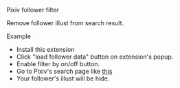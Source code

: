 Pixiv follower filter

Remove follower illust from search result.

Example

- Install this extension
- Click "load follower data" button on extension's popup.
- Enable filter by on/off button.
- Go to Pixiv's search page like [this](http://www.pixiv.net/search.php?s_mode=s_tag_full&word=%E3%83%A9%E3%83%96%E3%83%A9%E3%82%A4%E3%83%96!)
- Your follower's illust will be hide.
